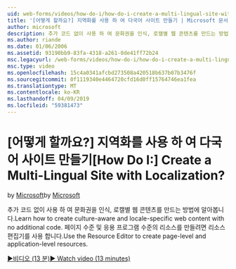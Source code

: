 ```yaml
---
uid: web-forms/videos/how-do-i/how-do-i-create-a-multi-lingual-site-with-localization
title: '[어떻게 할까요?] 지역화를 사용 하 여 다국어 사이트 만들기 | Microsoft 문서'
author: microsoft
description: 추가 코드 없이 사용 하 여 문화권을 인식, 로캘별 웹 콘텐츠를 만드는 방법에 알아봅니다. 페이지 수준 및 응용 프로그램 수준 키를 만들려면 리소스 편집기를 사용 하는 중...
ms.author: riande
ms.date: 01/06/2006
ms.assetid: 93190bb9-83fa-4318-a261-0de41ff72b24
msc.legacyurl: /web-forms/videos/how-do-i/how-do-i-create-a-multi-lingual-site-with-localization
msc.type: video
ms.openlocfilehash: 15c4a0341afcbd273508a420518b637b07b3476f
ms.sourcegitcommit: 0f1119340e4464720cfd16d0ff15764746ea1fea
ms.translationtype: MT
ms.contentlocale: ko-KR
ms.lasthandoff: 04/09/2019
ms.locfileid: "59381473"
---
```

# <a name="how-do-i-create-a-multi-lingual-site-with-localization"></a><span data-ttu-id="e1cff-105">[어떻게 할까요?] 지역화를 사용 하 여 다국어 사이트 만들기</span><span class="sxs-lookup"><span data-stu-id="e1cff-105">[How Do I:] Create a Multi-Lingual Site with Localization?</span></span>

<span data-ttu-id="e1cff-106">by [Microsoft](https://github.com/microsoft)</span><span class="sxs-lookup"><span data-stu-id="e1cff-106">by [Microsoft](https://github.com/microsoft)</span></span>

<span data-ttu-id="e1cff-107">추가 코드 없이 사용 하 여 문화권을 인식, 로캘별 웹 콘텐츠를 만드는 방법에 알아봅니다.</span><span class="sxs-lookup"><span data-stu-id="e1cff-107">Learn how to create culture-aware and locale-specific web content with no additional code.</span></span> <span data-ttu-id="e1cff-108">페이지 수준 및 응용 프로그램 수준의 리소스를 만들려면 리소스 편집기를 사용 합니다.</span><span class="sxs-lookup"><span data-stu-id="e1cff-108">Use the Resource Editor to create page-level and application-level resources.</span></span>

[<span data-ttu-id="e1cff-109">&#9654;비디오 (13 분)</span><span class="sxs-lookup"><span data-stu-id="e1cff-109">&#9654; Watch video (13 minutes)</span></span>](https://channel9.msdn.com/Blogs/ASP-NET-Site-Videos/how-do-i-create-a-multi-lingual-site-with-localization)
